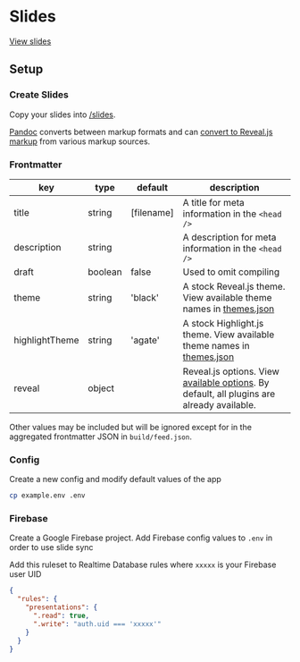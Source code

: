 # Slides

[View slides](https://brettinternet.github.io/slides/)

## Setup

### Create Slides

Copy your slides into [/slides](./slides).

[Pandoc](https://pandoc.org/installing.html) converts between markup formats and can [convert to Reveal.js markup](https://pandoc.org/MANUAL.html#slide-shows) from various markup sources.

### Frontmatter

| key            | type    | default    | description                                                                                                               |
| -------------- | ------- | ---------- | ------------------------------------------------------------------------------------------------------------------------- |
| title          | string  | [filename] | A title for meta information in the `<head />`                                                                            |
| description    | string  |            | A description for meta information in the `<head />`                                                                      |
| draft          | boolean | false      | Used to omit compiling                                                                                                    |
| theme          | string  | 'black'    | A stock Reveal.js theme. View available theme names in [themes.json](./scripts/utils/themes.json)                         |
| highlightTheme | string  | 'agate'    | A stock Highlight.js theme. View available theme names in [themes.json](./scripts/utils/themes.json)                      |
| reveal         | object  |            | Reveal.js options. View [available options](https://revealjs.com/config/). By default, all plugins are already available. |

Other values may be included but will be ignored except for in the aggregated frontmatter JSON in `build/feed.json`.

### Config

Create a new config and modify default values of the app

```sh
cp example.env .env
```

### Firebase

Create a Google Firebase project. Add Firebase config values to `.env` in order to use slide sync

Add this ruleset to Realtime Database rules where `xxxxx` is your Firebase user UID

```json
{
  "rules": {
    "presentations": {
      ".read": true,
      ".write": "auth.uid === 'xxxxx'"
    }
  }
}
```

<!--
TODO:
- [ ] Add D3 with transitions: https://github.com/jlegewie/reveal.js-d3js-plugin (and possibly diagram plugin: https://github.com/teone/reveal.js-diagram-plugin)
- [ ] chalkboard/drawing: https://github.com/rajgoel/reveal.js-plugins/tree/master/chalkboard
- [ ] chartjs: https://github.com/rajgoel/reveal.js-plugins/tree/master/chart
- [ ] integrate code-surfer? https://github.com/pomber/code-surfer/tree/master/packs/code-surfer
-->
